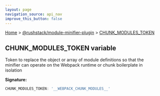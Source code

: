 ```yaml
---
layout: page
navigation_source: api_nav
improve_this_button: false
---
```



[Home](./index.md) &gt; [@rushstack/module-minifier-plugin](./module-minifier-plugin.md) &gt; [CHUNK\_MODULES\_TOKEN](./module-minifier-plugin.chunk_modules_token.md)

## CHUNK\_MODULES\_TOKEN variable

Token to replace the object or array of module definitions so that the minifier can operate on the Webpack runtime or chunk boilerplate in isolation

<b>Signature:</b>

```typescript
CHUNK_MODULES_TOKEN: '__WEBPACK_CHUNK_MODULES__'
```
